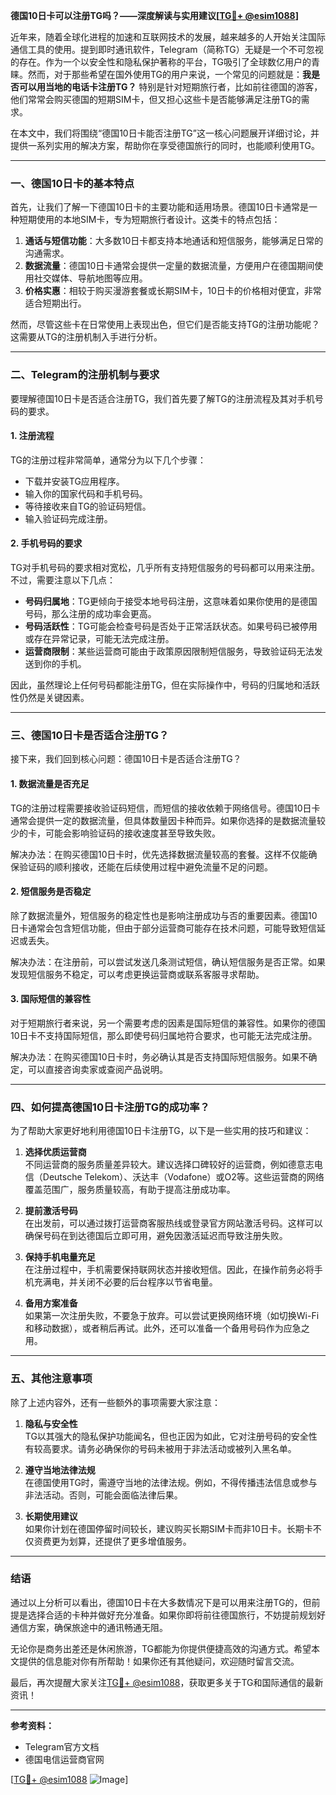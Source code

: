 **德国10日卡可以注册TG吗？——深度解读与实用建议[[TG💪+ @esim1088](https://t.me/s/esim1088)]**

近年来，随着全球化进程的加速和互联网技术的发展，越来越多的人开始关注国际通信工具的使用。提到即时通讯软件，Telegram（简称TG）无疑是一个不可忽视的存在。作为一个以安全性和隐私保护著称的平台，TG吸引了全球数亿用户的青睐。然而，对于那些希望在国外使用TG的用户来说，一个常见的问题就是：**我是否可以用当地的电话卡注册TG？** 特别是针对短期旅行者，比如前往德国的游客，他们常常会购买德国的短期SIM卡，但又担心这些卡是否能够满足注册TG的需求。

在本文中，我们将围绕“德国10日卡能否注册TG”这一核心问题展开详细讨论，并提供一系列实用的解决方案，帮助你在享受德国旅行的同时，也能顺利使用TG。

---

### **一、德国10日卡的基本特点**

首先，让我们了解一下德国10日卡的主要功能和适用场景。德国10日卡通常是一种短期使用的本地SIM卡，专为短期旅行者设计。这类卡的特点包括：

1. **通话与短信功能**：大多数10日卡都支持本地通话和短信服务，能够满足日常的沟通需求。
2. **数据流量**：德国10日卡通常会提供一定量的数据流量，方便用户在德国期间使用社交媒体、导航地图等应用。
3. **价格实惠**：相较于购买漫游套餐或长期SIM卡，10日卡的价格相对便宜，非常适合短期出行。

然而，尽管这些卡在日常使用上表现出色，但它们是否能支持TG的注册功能呢？这需要从TG的注册机制入手进行分析。

---

### **二、Telegram的注册机制与要求**

要理解德国10日卡是否适合注册TG，我们首先要了解TG的注册流程及其对手机号码的要求。

#### **1. 注册流程**
TG的注册过程非常简单，通常分为以下几个步骤：
- 下载并安装TG应用程序。
- 输入你的国家代码和手机号码。
- 等待接收来自TG的验证码短信。
- 输入验证码完成注册。

#### **2. 手机号码的要求**
TG对手机号码的要求相对宽松，几乎所有支持短信服务的号码都可以用来注册。不过，需要注意以下几点：
- **号码归属地**：TG更倾向于接受本地号码注册，这意味着如果你使用的是德国号码，那么注册的成功率会更高。
- **号码活跃性**：TG可能会检查号码是否处于正常活跃状态。如果号码已被停用或存在异常记录，可能无法完成注册。
- **运营商限制**：某些运营商可能由于政策原因限制短信服务，导致验证码无法发送到你的手机。

因此，虽然理论上任何号码都能注册TG，但在实际操作中，号码的归属地和活跃性仍然是关键因素。

---

### **三、德国10日卡是否适合注册TG？**

接下来，我们回到核心问题：德国10日卡是否适合注册TG？

#### **1. 数据流量是否充足**
TG的注册过程需要接收验证码短信，而短信的接收依赖于网络信号。德国10日卡通常会提供一定的数据流量，但具体数量因卡种而异。如果你选择的是数据流量较少的卡，可能会影响验证码的接收速度甚至导致失败。

解决办法：在购买德国10日卡时，优先选择数据流量较高的套餐。这样不仅能确保验证码的顺利接收，还能在后续使用过程中避免流量不足的问题。

#### **2. 短信服务是否稳定**
除了数据流量外，短信服务的稳定性也是影响注册成功与否的重要因素。德国10日卡通常会包含短信功能，但由于部分运营商可能存在技术问题，可能导致短信延迟或丢失。

解决办法：在注册前，可以尝试发送几条测试短信，确认短信服务是否正常。如果发现短信服务不稳定，可以考虑更换运营商或联系客服寻求帮助。

#### **3. 国际短信的兼容性**
对于短期旅行者来说，另一个需要考虑的因素是国际短信的兼容性。如果你的德国10日卡不支持国际短信，那么即使号码归属地符合要求，也可能无法完成注册。

解决办法：在购买德国10日卡时，务必确认其是否支持国际短信服务。如果不确定，可以直接咨询卖家或查阅产品说明。

---

### **四、如何提高德国10日卡注册TG的成功率？**

为了帮助大家更好地利用德国10日卡注册TG，以下是一些实用的技巧和建议：

1. **选择优质运营商**  
   不同运营商的服务质量差异较大。建议选择口碑较好的运营商，例如德意志电信（Deutsche Telekom）、沃达丰（Vodafone）或O2等。这些运营商的网络覆盖范围广，服务质量较高，有助于提高注册成功率。

2. **提前激活号码**  
   在出发前，可以通过拨打运营商客服热线或登录官方网站激活号码。这样可以确保号码在到达德国后立即可用，避免因激活延迟而导致注册失败。

3. **保持手机电量充足**  
   在注册过程中，手机需要保持联网状态并接收短信。因此，在操作前务必将手机充满电，并关闭不必要的后台程序以节省电量。

4. **备用方案准备**  
   如果第一次注册失败，不要急于放弃。可以尝试更换网络环境（如切换Wi-Fi和移动数据），或者稍后再试。此外，还可以准备一个备用号码作为应急之用。

---

### **五、其他注意事项**

除了上述内容外，还有一些额外的事项需要大家注意：

1. **隐私与安全性**  
   TG以其强大的隐私保护功能闻名，但也正因为如此，它对注册号码的安全性有较高要求。请务必确保你的号码未被用于非法活动或被列入黑名单。

2. **遵守当地法律法规**  
   在德国使用TG时，需遵守当地的法律法规。例如，不得传播违法信息或参与非法活动。否则，可能会面临法律后果。

3. **长期使用建议**  
   如果你计划在德国停留时间较长，建议购买长期SIM卡而非10日卡。长期卡不仅资费更为划算，还提供了更多增值服务。

---

### **结语**

通过以上分析可以看出，德国10日卡在大多数情况下是可以用来注册TG的，但前提是选择合适的卡种并做好充分准备。如果你即将前往德国旅行，不妨提前规划好通信方案，确保旅途中的通讯畅通无阻。

无论你是商务出差还是休闲旅游，TG都能为你提供便捷高效的沟通方式。希望本文提供的信息能对你有所帮助！如果你还有其他疑问，欢迎随时留言交流。

最后，再次提醒大家关注[TG💪+ @esim1088](https://t.me/s/esim1088)，获取更多关于TG和国际通信的最新资讯！

---

**参考资料：**  
- Telegram官方文档  
- 德国电信运营商官网  

[[TG💪+ @esim1088](https://t.me/s/esim1088) ![Image](https://i.postimg.cc/4NQfJmqS/Snipaste-2025-05-13-00-14-12.png)]